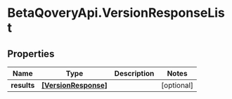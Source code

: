 # BetaQoveryApi.VersionResponseList

## Properties

Name | Type | Description | Notes
------------ | ------------- | ------------- | -------------
**results** | [**[VersionResponse]**](VersionResponse.md) |  | [optional] 


